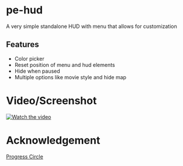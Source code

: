 # pe-hud

A very simple standalone HUD with menu that allows for customization

## Features
 - Color picker
 - Reset position of menu and hud elements
 - Hide when paused
 - Multiple options like movie style and hide map

# Video/Screenshot
[![Watch the video](https://imgur.com/a/TqTXay5.jpg)](https://streamable.com/o34lo9)

# Acknowledgement

[Progress Circle](https://github.com/nafing/esx_nafing_hud/blob/master/html/main.js#L59)

